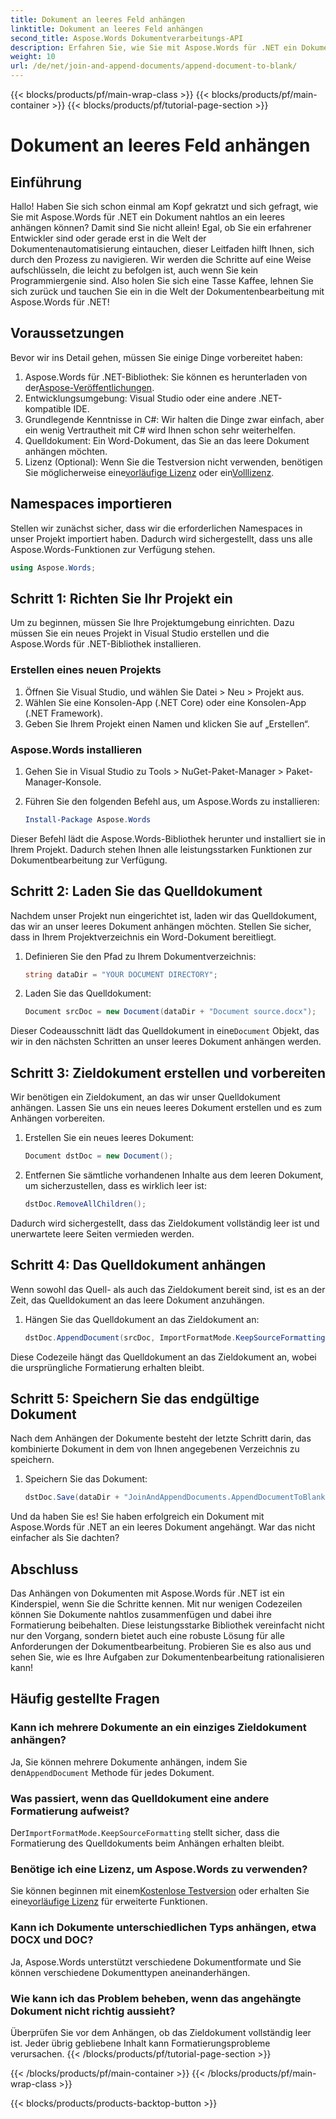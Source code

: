 ```yaml
---
title: Dokument an leeres Feld anhängen
linktitle: Dokument an leeres Feld anhängen
second_title: Aspose.Words Dokumentverarbeitungs-API
description: Erfahren Sie, wie Sie mit Aspose.Words für .NET ein Dokument nahtlos an ein leeres anhängen. Schritt-für-Schritt-Anleitung, Codeausschnitte und FAQs inklusive.
weight: 10
url: /de/net/join-and-append-documents/append-document-to-blank/
---
```


{{< blocks/products/pf/main-wrap-class >}}
{{< blocks/products/pf/main-container >}}
{{< blocks/products/pf/tutorial-page-section >}}

# Dokument an leeres Feld anhängen

## Einführung

Hallo! Haben Sie sich schon einmal am Kopf gekratzt und sich gefragt, wie Sie mit Aspose.Words für .NET ein Dokument nahtlos an ein leeres anhängen können? Damit sind Sie nicht allein! Egal, ob Sie ein erfahrener Entwickler sind oder gerade erst in die Welt der Dokumentenautomatisierung eintauchen, dieser Leitfaden hilft Ihnen, sich durch den Prozess zu navigieren. Wir werden die Schritte auf eine Weise aufschlüsseln, die leicht zu befolgen ist, auch wenn Sie kein Programmiergenie sind. Also holen Sie sich eine Tasse Kaffee, lehnen Sie sich zurück und tauchen Sie ein in die Welt der Dokumentenbearbeitung mit Aspose.Words für .NET!

## Voraussetzungen

Bevor wir ins Detail gehen, müssen Sie einige Dinge vorbereitet haben:

1.  Aspose.Words für .NET-Bibliothek: Sie können es herunterladen von der[Aspose-Veröffentlichungen](https://releases.aspose.com/words/net/).
2. Entwicklungsumgebung: Visual Studio oder eine andere .NET-kompatible IDE.
3. Grundlegende Kenntnisse in C#: Wir halten die Dinge zwar einfach, aber ein wenig Vertrautheit mit C# wird Ihnen schon sehr weiterhelfen.
4. Quelldokument: Ein Word-Dokument, das Sie an das leere Dokument anhängen möchten.
5.  Lizenz (Optional): Wenn Sie die Testversion nicht verwenden, benötigen Sie möglicherweise eine[vorläufige Lizenz](https://purchase.aspose.com/temporary-license/) oder ein[Volllizenz](https://purchase.aspose.com/buy).

## Namespaces importieren

Stellen wir zunächst sicher, dass wir die erforderlichen Namespaces in unser Projekt importiert haben. Dadurch wird sichergestellt, dass uns alle Aspose.Words-Funktionen zur Verfügung stehen.

```csharp
using Aspose.Words;
```

## Schritt 1: Richten Sie Ihr Projekt ein

Um zu beginnen, müssen Sie Ihre Projektumgebung einrichten. Dazu müssen Sie ein neues Projekt in Visual Studio erstellen und die Aspose.Words für .NET-Bibliothek installieren.

### Erstellen eines neuen Projekts

1. Öffnen Sie Visual Studio, und wählen Sie Datei > Neu > Projekt aus.
2. Wählen Sie eine Konsolen-App (.NET Core) oder eine Konsolen-App (.NET Framework).
3. Geben Sie Ihrem Projekt einen Namen und klicken Sie auf „Erstellen“.

### Aspose.Words installieren

1. Gehen Sie in Visual Studio zu Tools > NuGet-Paket-Manager > Paket-Manager-Konsole.
2. Führen Sie den folgenden Befehl aus, um Aspose.Words zu installieren:

   ```powershell
   Install-Package Aspose.Words
   ```

Dieser Befehl lädt die Aspose.Words-Bibliothek herunter und installiert sie in Ihrem Projekt. Dadurch stehen Ihnen alle leistungsstarken Funktionen zur Dokumentbearbeitung zur Verfügung.

## Schritt 2: Laden Sie das Quelldokument

Nachdem unser Projekt nun eingerichtet ist, laden wir das Quelldokument, das wir an unser leeres Dokument anhängen möchten. Stellen Sie sicher, dass in Ihrem Projektverzeichnis ein Word-Dokument bereitliegt.

1. Definieren Sie den Pfad zu Ihrem Dokumentverzeichnis:

   ```csharp
   string dataDir = "YOUR DOCUMENT DIRECTORY";
   ```

2. Laden Sie das Quelldokument:

   ```csharp
   Document srcDoc = new Document(dataDir + "Document source.docx");
   ```

 Dieser Codeausschnitt lädt das Quelldokument in eine`Document` Objekt, das wir in den nächsten Schritten an unser leeres Dokument anhängen werden.

## Schritt 3: Zieldokument erstellen und vorbereiten

Wir benötigen ein Zieldokument, an das wir unser Quelldokument anhängen. Lassen Sie uns ein neues leeres Dokument erstellen und es zum Anhängen vorbereiten.

1. Erstellen Sie ein neues leeres Dokument:

   ```csharp
   Document dstDoc = new Document();
   ```

2. Entfernen Sie sämtliche vorhandenen Inhalte aus dem leeren Dokument, um sicherzustellen, dass es wirklich leer ist:

   ```csharp
   dstDoc.RemoveAllChildren();
   ```

Dadurch wird sichergestellt, dass das Zieldokument vollständig leer ist und unerwartete leere Seiten vermieden werden.

## Schritt 4: Das Quelldokument anhängen

Wenn sowohl das Quell- als auch das Zieldokument bereit sind, ist es an der Zeit, das Quelldokument an das leere Dokument anzuhängen.

1. Hängen Sie das Quelldokument an das Zieldokument an:

   ```csharp
   dstDoc.AppendDocument(srcDoc, ImportFormatMode.KeepSourceFormatting);
   ```

Diese Codezeile hängt das Quelldokument an das Zieldokument an, wobei die ursprüngliche Formatierung erhalten bleibt.

## Schritt 5: Speichern Sie das endgültige Dokument

Nach dem Anhängen der Dokumente besteht der letzte Schritt darin, das kombinierte Dokument in dem von Ihnen angegebenen Verzeichnis zu speichern.

1. Speichern Sie das Dokument:

   ```csharp
   dstDoc.Save(dataDir + "JoinAndAppendDocuments.AppendDocumentToBlank.docx");
   ```

Und da haben Sie es! Sie haben erfolgreich ein Dokument mit Aspose.Words für .NET an ein leeres Dokument angehängt. War das nicht einfacher als Sie dachten?

## Abschluss

Das Anhängen von Dokumenten mit Aspose.Words für .NET ist ein Kinderspiel, wenn Sie die Schritte kennen. Mit nur wenigen Codezeilen können Sie Dokumente nahtlos zusammenfügen und dabei ihre Formatierung beibehalten. Diese leistungsstarke Bibliothek vereinfacht nicht nur den Vorgang, sondern bietet auch eine robuste Lösung für alle Anforderungen der Dokumentbearbeitung. Probieren Sie es also aus und sehen Sie, wie es Ihre Aufgaben zur Dokumentenbearbeitung rationalisieren kann!

## Häufig gestellte Fragen

### Kann ich mehrere Dokumente an ein einziges Zieldokument anhängen?

Ja, Sie können mehrere Dokumente anhängen, indem Sie den`AppendDocument` Methode für jedes Dokument.

### Was passiert, wenn das Quelldokument eine andere Formatierung aufweist?

 Der`ImportFormatMode.KeepSourceFormatting` stellt sicher, dass die Formatierung des Quelldokuments beim Anhängen erhalten bleibt.

### Benötige ich eine Lizenz, um Aspose.Words zu verwenden?

 Sie können beginnen mit einem[Kostenlose Testversion](https://releases.aspose.com/) oder erhalten Sie eine[vorläufige Lizenz](https://purchase.aspose.com/temporary-license/) für erweiterte Funktionen.

### Kann ich Dokumente unterschiedlichen Typs anhängen, etwa DOCX und DOC?

Ja, Aspose.Words unterstützt verschiedene Dokumentformate und Sie können verschiedene Dokumenttypen aneinanderhängen.

### Wie kann ich das Problem beheben, wenn das angehängte Dokument nicht richtig aussieht?

Überprüfen Sie vor dem Anhängen, ob das Zieldokument vollständig leer ist. Jeder übrig gebliebene Inhalt kann Formatierungsprobleme verursachen.
{{< /blocks/products/pf/tutorial-page-section >}}

{{< /blocks/products/pf/main-container >}}
{{< /blocks/products/pf/main-wrap-class >}}

{{< blocks/products/products-backtop-button >}}
